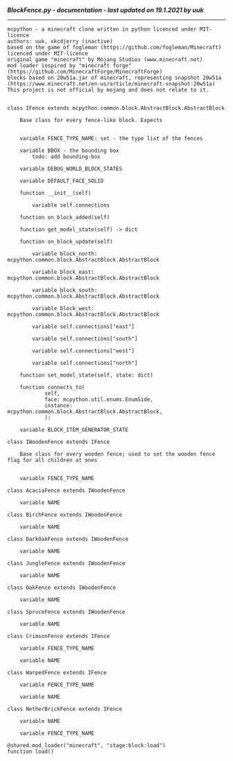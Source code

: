 ***BlockFence.py - documentation - last updated on 19.1.2021 by uuk***
___

    mcpython - a minecraft clone written in python licenced under MIT-licence
    authors: uuk, xkcdjerry (inactive)
    based on the game of fogleman (https://github.com/fogleman/Minecraft) licenced under MIT-licence
    original game "minecraft" by Mojang Studios (www.minecraft.net)
    mod loader inspired by "minecraft forge" (https://github.com/MinecraftForge/MinecraftForge)
    blocks based on 20w51a.jar of minecraft, representing snapshot 20w51a
    (https://www.minecraft.net/en-us/article/minecraft-snapshot-20w51a)
    This project is not official by mojang and does not relate to it.


    class IFence extends mcpython.common.block.AbstractBlock.AbstractBlock
        
        Base class for every fence-like block. Expects


        variable FENCE_TYPE_NAME: set - the type list of the fences

        variable BBOX - the bounding box
            todo: add bounding-box

        variable DEBUG_WORLD_BLOCK_STATES

        variable DEFAULT_FACE_SOLID

        function __init__(self)

            variable self.connections

        function on_block_added(self)

        function get_model_state(self) -> dict

        function on_block_update(self)

            variable block_north: mcpython.common.block.AbstractBlock.AbstractBlock

            variable block_east: mcpython.common.block.AbstractBlock.AbstractBlock

            variable block_south: mcpython.common.block.AbstractBlock.AbstractBlock

            variable block_west: mcpython.common.block.AbstractBlock.AbstractBlock

            variable self.connections["east"]

            variable self.connections["south"]

            variable self.connections["west"]

            variable self.connections["north"]

        function set_model_state(self, state: dict)

        function connects_to(
                self,
                face: mcpython.util.enums.EnumSide,
                instance: mcpython.common.block.AbstractBlock.AbstractBlock,
                ):

        variable BLOCK_ITEM_GENERATOR_STATE

    class IWoodenFence extends IFence
        
        Base class for every wooden fence; used to set the wooden fence flag for all children at ones


        variable FENCE_TYPE_NAME

    class AcaciaFence extends IWoodenFence

        variable NAME

    class BirchFence extends IWoodenFence

        variable NAME

    class DarkOakFence extends IWoodenFence

        variable NAME

    class JungleFence extends IWoodenFence

        variable NAME

    class OakFence extends IWoodenFence

        variable NAME

    class SpruceFence extends IWoodenFence

        variable NAME

    class CrimsonFence extends IFence

        variable FENCE_TYPE_NAME

        variable NAME

    class WarpedFence extends IFence

        variable FENCE_TYPE_NAME

        variable NAME

    class NetherBrickFence extends IFence

        variable NAME

        variable FENCE_TYPE_NAME

    @shared.mod_loader("minecraft", "stage:block:load")
    function load()